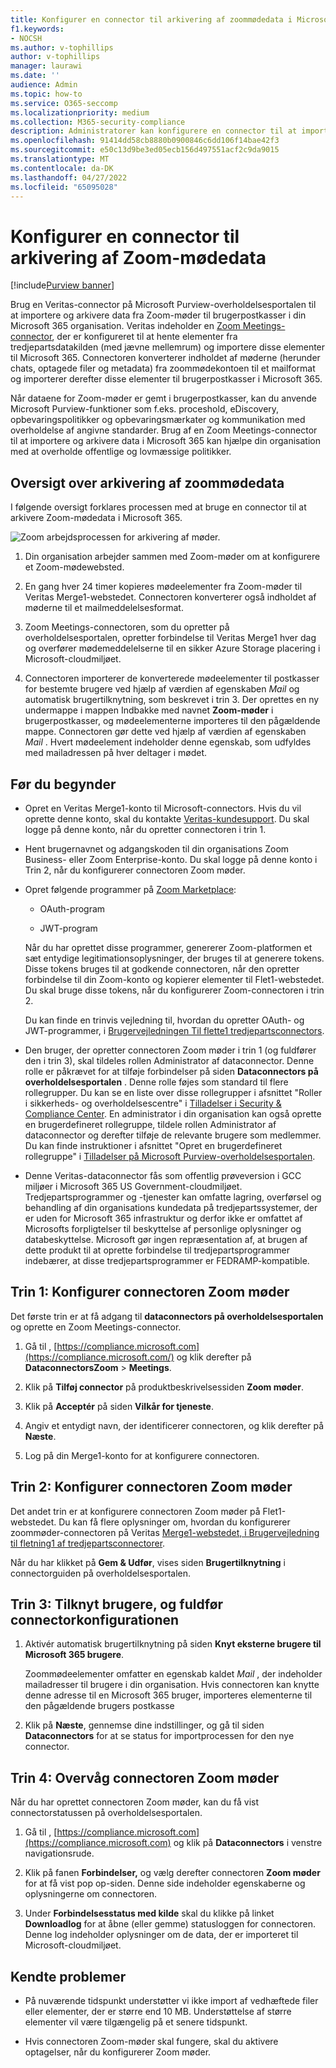 ```yaml
---
title: Konfigurer en connector til arkivering af zoommødedata i Microsoft 365
f1.keywords:
- NOCSH
ms.author: v-tophillips
author: v-tophillips
manager: laurawi
ms.date: ''
audience: Admin
ms.topic: how-to
ms.service: O365-seccomp
ms.localizationpriority: medium
ms.collection: M365-security-compliance
description: Administratorer kan konfigurere en connector til at importere og arkivere data fra Veritas Zoom-møder til Microsoft 365. Det giver dig mulighed for at arkivere data fra tredjepartsdatakilder i Microsoft 365 så du kan bruge funktioner til overholdelse af angivne standarder, f.eks. juridisk bevarelse, indholdssøgning og opbevaringspolitikker til at administrere din organisations tredjepartsdata.
ms.openlocfilehash: 91414dd58cb8880b0900846c6dd106f14bae42f3
ms.sourcegitcommit: e50c13d9be3ed05ecb156d497551acf2c9da9015
ms.translationtype: MT
ms.contentlocale: da-DK
ms.lasthandoff: 04/27/2022
ms.locfileid: "65095028"
---
```

# <a name="set-up-a-connector-to-archive-zoom-meetings-data"></a>Konfigurer en connector til arkivering af Zoom-mødedata

[!include[Purview banner](../includes/purview-rebrand-banner.md)]

Brug en Veritas-connector på Microsoft Purview-overholdelsesportalen til at importere og arkivere data fra Zoom-møder til brugerpostkasser i din Microsoft 365 organisation. Veritas indeholder en [Zoom Meetings-connector](https://globanet.com/zoom/), der er konfigureret til at hente elementer fra tredjepartsdatakilden (med jævne mellemrum) og importere disse elementer til Microsoft 365. Connectoren konverterer indholdet af møderne (herunder chats, optagede filer og metadata) fra zoommødekontoen til et mailformat og importerer derefter disse elementer til brugerpostkasser i Microsoft 365.

Når dataene for Zoom-møder er gemt i brugerpostkasser, kan du anvende Microsoft Purview-funktioner som f.eks. proceshold, eDiscovery, opbevaringspolitikker og opbevaringsmærkater og kommunikation med overholdelse af angivne standarder. Brug af en Zoom Meetings-connector til at importere og arkivere data i Microsoft 365 kan hjælpe din organisation med at overholde offentlige og lovmæssige politikker.

## <a name="overview-of-archiving-zoom-meetings-data"></a>Oversigt over arkivering af zoommødedata

I følgende oversigt forklares processen med at bruge en connector til at arkivere Zoom-mødedata i Microsoft 365.

![Zoom arbejdsprocessen for arkivering af møder.](../media/ZoomMeetingsConnectorWorkflow.png)

1. Din organisation arbejder sammen med Zoom-møder om at konfigurere et Zoom-mødewebsted.

2. En gang hver 24 timer kopieres mødeelementer fra Zoom-møder til Veritas Merge1-webstedet. Connectoren konverterer også indholdet af møderne til et mailmeddelelsesformat.

3. Zoom Meetings-connectoren, som du opretter på overholdelsesportalen, opretter forbindelse til Veritas Merge1 hver dag og overfører mødemeddelelserne til en sikker Azure Storage placering i Microsoft-cloudmiljøet.

4. Connectoren importerer de konverterede mødeelementer til postkasser for bestemte brugere ved hjælp af værdien af egenskaben *Mail* og automatisk brugertilknytning, som beskrevet i trin 3. Der oprettes en ny undermappe i mappen Indbakke med navnet **Zoom-møder** i brugerpostkasser, og mødeelementerne importeres til den pågældende mappe. Connectoren gør dette ved hjælp af værdien af egenskaben *Mail* . Hvert mødeelement indeholder denne egenskab, som udfyldes med mailadressen på hver deltager i mødet.

## <a name="before-you-begin"></a>Før du begynder

- Opret en Veritas Merge1-konto til Microsoft-connectors. Hvis du vil oprette denne konto, skal du kontakte [Veritas-kundesupport](https://globanet.com/ms-connectors-contact). Du skal logge på denne konto, når du opretter connectoren i trin 1.

- Hent brugernavnet og adgangskoden til din organisations Zoom Business- eller Zoom Enterprise-konto. Du skal logge på denne konto i Trin 2, når du konfigurerer connectoren Zoom møder.

- Opret følgende programmer på [Zoom Marketplace](https://marketplace.zoom.us):

  - OAuth-program

  - JWT-program

  Når du har oprettet disse programmer, genererer Zoom-platformen et sæt entydige legitimationsoplysninger, der bruges til at generere tokens. Disse tokens bruges til at godkende connectoren, når den opretter forbindelse til din Zoom-konto og kopierer elementer til Flet1-webstedet. Du skal bruge disse tokens, når du konfigurerer Zoom-connectoren i trin 2.

  Du kan finde en trinvis vejledning til, hvordan du opretter OAuth- og JWT-programmer, i [Brugervejledningen Til flette1 tredjepartsconnectors](https://docs.ms.merge1.globanetportal.com/Merge1%20Third-Party%20Connectors%20Zoom%20Meetings%20User%20Guide%20.pdf).

- Den bruger, der opretter connectoren Zoom møder i trin 1 (og fuldfører den i trin 3), skal tildeles rollen Administrator af dataconnector. Denne rolle er påkrævet for at tilføje forbindelser på siden **Dataconnectors på overholdelsesportalen** . Denne rolle føjes som standard til flere rollegrupper. Du kan se en liste over disse rollegrupper i afsnittet "Roller i sikkerheds- og overholdelsescentre" i [Tilladelser i Security & Compliance Center](../security/office-365-security/permissions-in-the-security-and-compliance-center.md#roles-in-the-security--compliance-center). En administrator i din organisation kan også oprette en brugerdefineret rollegruppe, tildele rollen Administrator af dataconnector og derefter tilføje de relevante brugere som medlemmer. Du kan finde instruktioner i afsnittet "Opret en brugerdefineret rollegruppe" i [Tilladelser på Microsoft Purview-overholdelsesportalen](microsoft-365-compliance-center-permissions.md#create-a-custom-role-group).

- Denne Veritas-dataconnector fås som offentlig prøveversion i GCC miljøer i Microsoft 365 US Government-cloudmiljøet. Tredjepartsprogrammer og -tjenester kan omfatte lagring, overførsel og behandling af din organisations kundedata på tredjepartssystemer, der er uden for Microsoft 365 infrastruktur og derfor ikke er omfattet af Microsofts forpligtelser til beskyttelse af personlige oplysninger og databeskyttelse. Microsoft gør ingen repræsentation af, at brugen af dette produkt til at oprette forbindelse til tredjepartsprogrammer indebærer, at disse tredjepartsprogrammer er FEDRAMP-kompatible.

## <a name="step-1-set-up-the-zoom-meetings-connector"></a>Trin 1: Konfigurer connectoren Zoom møder

Det første trin er at få adgang til **dataconnectors på overholdelsesportalen** og oprette en Zoom Meetings-connector.

1. Gå til , [https://compliance.microsoft.com](https://compliance.microsoft.com/) og klik derefter på **DataconnectorsZoom** >  **Meetings**.

2. Klik på **Tilføj connector** på produktbeskrivelsessiden **Zoom møder**.

3. Klik på **Acceptér** på siden **Vilkår for tjeneste**.

4. Angiv et entydigt navn, der identificerer connectoren, og klik derefter på **Næste**.

5. Log på din Merge1-konto for at konfigurere connectoren.

## <a name="step-2-configure-the-zoom-meetings-connector"></a>Trin 2: Konfigurer connectoren Zoom møder

Det andet trin er at konfigurere connectoren Zoom møder på Flet1-webstedet. Du kan få flere oplysninger om, hvordan du konfigurerer zoommøder-connectoren på Veritas [Merge1-webstedet, i Brugervejledning til fletning1 af tredjepartsconnectorer](https://docs.ms.merge1.globanetportal.com/Merge1%20Third-Party%20Connectors%20Zoom%20Meetings%20User%20Guide%20.pdf).

Når du har klikket på **Gem & Udfør**, vises siden **Brugertilknytning** i connectorguiden på overholdelsesportalen.

## <a name="step-3-map-users-and-complete-the-connector-setup"></a>Trin 3: Tilknyt brugere, og fuldfør connectorkonfigurationen

1. Aktivér automatisk brugertilknytning på siden **Knyt eksterne brugere til Microsoft 365 brugere**.

   Zoommødeelementer omfatter en egenskab kaldet *Mail* , der indeholder mailadresser til brugere i din organisation. Hvis connectoren kan knytte denne adresse til en Microsoft 365 bruger, importeres elementerne til den pågældende brugers postkasse

2. Klik på **Næste**, gennemse dine indstillinger, og gå til siden **Dataconnectors** for at se status for importprocessen for den nye connector.

## <a name="step-4-monitor-the-zoom-meetings-connector"></a>Trin 4: Overvåg connectoren Zoom møder

Når du har oprettet connectoren Zoom møder, kan du få vist connectorstatussen på overholdelsesportalen.

1. Gå til , [https://compliance.microsoft.com](https://compliance.microsoft.com) og klik på **Dataconnectors** i venstre navigationsrude.

2. Klik på fanen **Forbindelser,** og vælg derefter connectoren **Zoom møder** for at få vist pop op-siden. Denne side indeholder egenskaberne og oplysningerne om connectoren.

3. Under **Forbindelsesstatus med kilde** skal du klikke på linket **Downloadlog** for at åbne (eller gemme) statusloggen for connectoren. Denne log indeholder oplysninger om de data, der er importeret til Microsoft-cloudmiljøet.

## <a name="known-issues"></a>Kendte problemer

- På nuværende tidspunkt understøtter vi ikke import af vedhæftede filer eller elementer, der er større end 10 MB. Understøttelse af større elementer vil være tilgængelig på et senere tidspunkt.

- Hvis connectoren Zoom-møder skal fungere, skal du aktivere optagelser, når du konfigurerer Zoom møder.